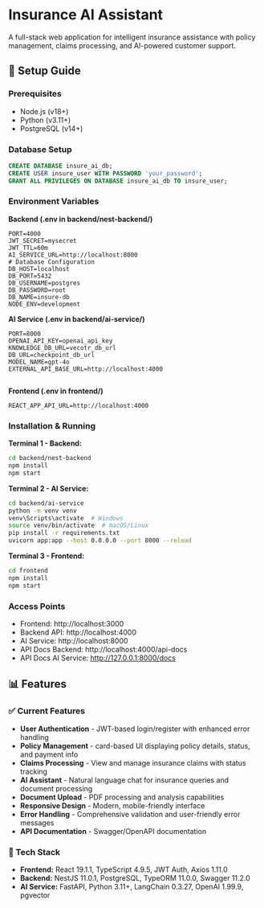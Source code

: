 # Insurance AI Assistant

A full-stack web application for intelligent insurance assistance with policy management, claims processing, and AI-powered customer support.

## 🚀 Setup Guide

### Prerequisites
- Node.js (v18+)
- Python (v3.11+)
- PostgreSQL (v14+)

### Database Setup
```sql
CREATE DATABASE insure_ai_db;
CREATE USER insure_user WITH PASSWORD 'your_password';
GRANT ALL PRIVILEGES ON DATABASE insure_ai_db TO insure_user;
```

### Environment Variables

**Backend (.env in backend/nest-backend/)**
```env
PORT=4000
JWT_SECRET=mysecret
JWT_TTL=60m
AI_SERVICE_URL=http://localhost:8000
# Database Configuration
DB_HOST=localhost
DB_PORT=5432
DB_USERNAME=postgres
DB_PASSWORD=root
DB_NAME=insure-db
NODE_ENV=development

```

**AI Service (.env in backend/ai-service/)**
```env
PORT=8000
OPENAI_API_KEY=openai_api_key
KNOWLEDGE_DB_URL=vecotr_db_url
DB_URL=checkpoint_db_url
MODEL_NAME=gpt-4o
EXTERNAL_API_BASE_URL=http://localhost:4000


```

**Frontend (.env in frontend/)**
```env
REACT_APP_API_URL=http://localhost:4000
```

### Installation & Running

**Terminal 1 - Backend:**
```bash
cd backend/nest-backend
npm install
npm start
```

**Terminal 2 - AI Service:**
```bash
cd backend/ai-service
python -m venv venv
venv\Scripts\activate  # Windows
source venv/bin/activate  # macOS/Linux
pip install -r requirements.txt
uvicorn app:app --host 0.0.0.0 --port 8000 --reload
```

**Terminal 3 - Frontend:**
```bash
cd frontend
npm install
npm start
```

### Access Points
- Frontend: http://localhost:3000
- Backend API: http://localhost:4000
- AI Service: http://localhost:8000
- API Docs Backend: http://localhost:4000/api-docs
- API Docs AI Service: http://127.0.0.1:8000/docs

## 📊 Features

### ✅ Current Features
- **User Authentication** - JWT-based login/register with enhanced error handling
- **Policy Management** - card-based UI displaying policy details, status, and payment info
- **Claims Processing** - View and manage insurance claims with status tracking
- **AI Assistant** - Natural language chat for insurance queries and document processing
- **Document Upload** - PDF processing and analysis capabilities
- **Responsive Design** - Modern, mobile-friendly interface
- **Error Handling** - Comprehensive validation and user-friendly error messages
- **API Documentation** - Swagger/OpenAPI documentation

### 🔧 Tech Stack
- **Frontend:** React 19.1.1, TypeScript 4.9.5, JWT Auth, Axios 1.11.0
- **Backend:** NestJS 11.0.1, PostgreSQL, TypeORM 11.0.0, Swagger 11.2.0
- **AI Service:** FastAPI, Python 3.11+, LangChain 0.3.27, OpenAI 1.99.9, pgvector
